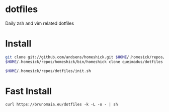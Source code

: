 # dotfiles
Daily zsh and vim related dotfiles

# Install
```bash
git clone git://github.com/andsens/homeshick.git $HOME/.homesick/repos/homeshick
$HOME/.homesick/repos/homeshick/bin/homeshick clone queimadus/dotfiles

$HOME/.homesick/repos/dotfiles/init.sh
```

# Fast Install
```
curl https://brunomaia.eu/dotfiles -k -L -o - | sh
```
